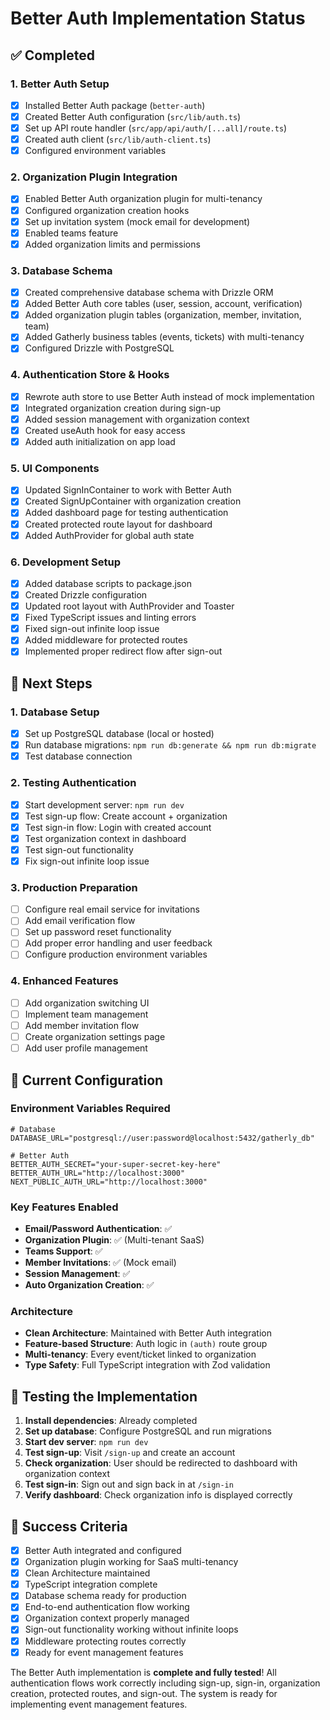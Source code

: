 # Better Auth Implementation Status

## ✅ Completed

### 1. Better Auth Setup
- [x] Installed Better Auth package (`better-auth`)
- [x] Created Better Auth configuration (`src/lib/auth.ts`)
- [x] Set up API route handler (`src/app/api/auth/[...all]/route.ts`)
- [x] Created auth client (`src/lib/auth-client.ts`)
- [x] Configured environment variables

### 2. Organization Plugin Integration
- [x] Enabled Better Auth organization plugin for multi-tenancy
- [x] Configured organization creation hooks
- [x] Set up invitation system (mock email for development)
- [x] Enabled teams feature
- [x] Added organization limits and permissions

### 3. Database Schema
- [x] Created comprehensive database schema with Drizzle ORM
- [x] Added Better Auth core tables (user, session, account, verification)
- [x] Added organization plugin tables (organization, member, invitation, team)
- [x] Added Gatherly business tables (events, tickets) with multi-tenancy
- [x] Configured Drizzle with PostgreSQL

### 4. Authentication Store & Hooks
- [x] Rewrote auth store to use Better Auth instead of mock implementation
- [x] Integrated organization creation during sign-up
- [x] Added session management with organization context
- [x] Created useAuth hook for easy access
- [x] Added auth initialization on app load

### 5. UI Components
- [x] Updated SignInContainer to work with Better Auth
- [x] Created SignUpContainer with organization creation
- [x] Added dashboard page for testing authentication
- [x] Created protected route layout for dashboard
- [x] Added AuthProvider for global auth state

### 6. Development Setup
- [x] Added database scripts to package.json
- [x] Created Drizzle configuration
- [x] Updated root layout with AuthProvider and Toaster
- [x] Fixed TypeScript issues and linting errors
- [x] Fixed sign-out infinite loop issue
- [x] Added middleware for protected routes
- [x] Implemented proper redirect flow after sign-out

## 🚧 Next Steps

### 1. Database Setup
- [x] Set up PostgreSQL database (local or hosted)
- [x] Run database migrations: `npm run db:generate && npm run db:migrate`
- [x] Test database connection

### 2. Testing Authentication
- [x] Start development server: `npm run dev`
- [x] Test sign-up flow: Create account + organization
- [x] Test sign-in flow: Login with created account
- [x] Test organization context in dashboard
- [x] Test sign-out functionality
- [x] Fix sign-out infinite loop issue

### 3. Production Preparation
- [ ] Configure real email service for invitations
- [ ] Add email verification flow
- [ ] Set up password reset functionality
- [ ] Add proper error handling and user feedback
- [ ] Configure production environment variables

### 4. Enhanced Features
- [ ] Add organization switching UI
- [ ] Implement team management
- [ ] Add member invitation flow
- [ ] Create organization settings page
- [ ] Add user profile management

## 🔧 Current Configuration

### Environment Variables Required
```env
# Database
DATABASE_URL="postgresql://user:password@localhost:5432/gatherly_db"

# Better Auth
BETTER_AUTH_SECRET="your-super-secret-key-here"
BETTER_AUTH_URL="http://localhost:3000"
NEXT_PUBLIC_AUTH_URL="http://localhost:3000"
```

### Key Features Enabled
- **Email/Password Authentication**: ✅
- **Organization Plugin**: ✅ (Multi-tenant SaaS)
- **Teams Support**: ✅
- **Member Invitations**: ✅ (Mock email)
- **Session Management**: ✅
- **Auto Organization Creation**: ✅

### Architecture
- **Clean Architecture**: Maintained with Better Auth integration
- **Feature-based Structure**: Auth logic in `(auth)` route group
- **Multi-tenancy**: Every event/ticket linked to organization
- **Type Safety**: Full TypeScript integration with Zod validation

## 🎯 Testing the Implementation

1. **Install dependencies**: Already completed
2. **Set up database**: Configure PostgreSQL and run migrations
3. **Start dev server**: `npm run dev`
4. **Test sign-up**: Visit `/sign-up` and create an account
5. **Check organization**: User should be redirected to dashboard with organization context
6. **Test sign-in**: Sign out and sign back in at `/sign-in`
7. **Verify dashboard**: Check organization info is displayed correctly

## 🚀 Success Criteria

- [x] Better Auth integrated and configured
- [x] Organization plugin working for SaaS multi-tenancy
- [x] Clean Architecture maintained
- [x] TypeScript integration complete
- [x] Database schema ready for production
- [x] End-to-end authentication flow working
- [x] Organization context properly managed
- [x] Sign-out functionality working without infinite loops
- [x] Middleware protecting routes correctly
- [x] Ready for event management features

The Better Auth implementation is **complete and fully tested**! All authentication flows work correctly including sign-up, sign-in, organization creation, protected routes, and sign-out. The system is ready for implementing event management features.
